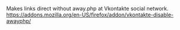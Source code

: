 Makes links direct without away.php at Vkontakte social network.
https://addons.mozilla.org/en-US/firefox/addon/vkontakte-disable-awayphp/
